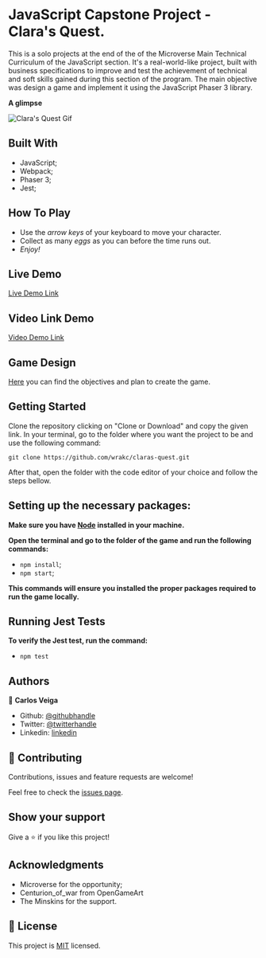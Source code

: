 # **JavaScript** Capstone Project - **Clara's Quest.**

This is a solo projects at the end of the of the Microverse Main Technical Curriculum of the JavaScript section. It's a real-world-like project, built with business specifications to improve and test the achievement of technical and soft skills gained during this section of the program. The main objective was design a game and implement it using the JavaScript Phaser 3 library.

**A glimpse**

![Clara's Quest Gif](example.gif)


## **Built With**

- JavaScript;
- Webpack;
- Phaser 3;
- Jest;

## **How To Play**

- Use the _arrow keys_ of your keyboard to move your character.
- Collect as many _eggs_ as you can before the time runs out.
- _Enjoy!_


## **Live Demo**

[Live Demo Link](https://wrakc.github.io/claras-quest/)

## **Video Link Demo**

[Video Demo Link](https://www.loom.com/share/e1730768271e4f6a80ae9789fa22fa04)

## **Game Design**

[Here](GameDesign.md) you can find the objectives and plan to create the game.

## **Getting Started**

Clone the repository clicking on "Clone or Download" and copy the given link. In your terminal, go to the folder where you want the project to be and use the following command:

`git clone https://github.com/wrakc/claras-quest.git`

After that, open the folder with the code editor of your choice and follow the steps bellow.

## **Setting up the necessary packages:**

**Make sure you have [Node](https://nodejs.org/en/download/) installed in your machine.**

**Open the terminal and go to the folder of the game and run the following commands:**
* `npm install`;
* `npm start`;

**This commands will ensure you installed the proper packages required to run the game locally.**

## **Running Jest Tests**
**To verify the Jest test, run the command:**
* `npm test`


## **Authors**

👤 **Carlos Veiga**

- Github: [@githubhandle](https://github.com/wrakc)
- Twitter: [@twitterhandle](https://twitter.com/carlosveigadev)
- Linkedin: [linkedin](https://linkedin.com/carlosveigadev)

## 🤝 **Contributing**

Contributions, issues and feature requests are welcome!

Feel free to check the [issues page](issues/).

## **Show your support**

Give a ⭐️ if you like this project!

## **Acknowledgments**

- Microverse for the opportunity;
- Centurion_of_war from OpenGameArt 
- The Minskins for the support.

## 📝 **License**

This project is [MIT](LICENSE) licensed.
